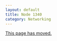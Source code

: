 ```yaml
---
layout: default
title: Node 1340
category: Networking
---
```


[This page has moved.](/Sites/node-1340)
